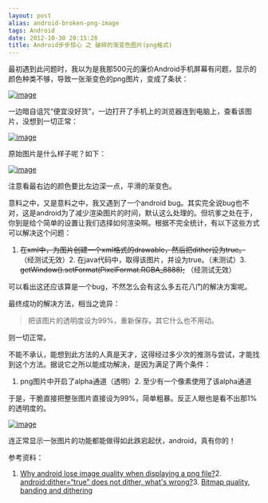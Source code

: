 ```yaml
---
layout: post
alias: android-broken-png-image
tags: Android
date: 2012-10-30 20:15:28
title: Android步步惊心 之 破碎的渐变色图片(png格式)
---
```


最初遇到此问题时，我以为是我那500元的廉价Android手机屏幕有问题，显示的颜色种类不够，导致一张渐变色的png图片，变成了条状：

[![image](http://freewind.me/wp-content/uploads/2012/10/image_thumb5.png "image")](http://freewind.me/wp-content/uploads/2012/10/image4.png)

一边暗自诅咒“便宜没好货”，一边打开了手机上的浏览器连到电脑上，查看该图片，没想到一切正常：

[![image](http://freewind.me/wp-content/uploads/2012/10/image_thumb6.png "image")](http://freewind.me/wp-content/uploads/2012/10/image5.png)

原始图片是什么样子呢？如下：

[![image](http://freewind.me/wp-content/uploads/2012/10/image_thumb7.png "image")](http://freewind.me/wp-content/uploads/2012/10/image6.png)

注意看最右边的颜色要比左边深一点，平滑的渐变色。

意料之中，又是意料之中，我又遇到了一个android bug。其实完全说bug也不对，这是android为了减少渲染图片的时间，默认这么处理的。但坑爹之处在于，你到是给个简单的设置让我们选择如何渲染啊。根据不完全统计，有以下这些方式可以解决这个问题：

1.  <strike>在xml中，为图片创建一个xml格式的drawable，然后把dither设为true。</strike> （经测试无效）2.  在java代码中，取得该图片，并设为true。（未测试）3.  <strike>getWindow().setFormat(PixelFormat.RGBA_8888);</strike> （经测试无效）

可以看出这还应该算是一个bug，不然怎么会有这么多五花八门的解决方案呢。

最终成功的解决方法，相当之诡异：

> 把该图片的透明度设为99%，重新保存。其它什么也不用动。

则一切正常。

不能不承认，能想到此方法的人真是天才，这得经过多少次的推测与尝试，才能找到这个方法。据说它之所以能成功解决，是因为满足了两个条件：

1.  png图片中开启了alpha通道（透明）2.  至少有一个像素使用了该alpha通道

于是，干脆直接把整张图片直接设为99%，简单粗暴。反正人眼也是看不出那1%的透明度的。

[![image](http://freewind.me/wp-content/uploads/2012/10/image_thumb8.png "image")](http://freewind.me/wp-content/uploads/2012/10/image7.png)

连正常显示一张图片的功能都能做得如此跌宕起伏，android，真有你的！

参考资料：

1.  [Why android lose image quality when displaying a png file?](http://stackoverflow.com/questions/13137735/why-android-lose-image-quality-when-displaying-a-png-file/13138028#13138028)2.  [android:dither=“true” does not dither, what's wrong?](http://stackoverflow.com/questions/4769885/androiddither-true-does-not-dither-whats-wrong)3.  [Bitmap quality, banding and dithering](http://www.curious-creature.org/2010/12/08/bitmap-quality-banding-and-dithering/)
